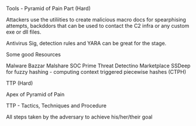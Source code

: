 Tools - Pyramid of Pain Part (Hard)

Attackers use the utiliities to create malicious macro docs for spearphising attempts, backddors that can be used to contact the C2 infra or any custom exe or dll files.

Antivirus Sig, detection rules and YARA can be great for the stage.

Some good Resources

Malware Bazzar
Malshare
SOC Prime Threat Detectino Marketplace
SSDeep for fuzzy hashing - computing context triggered piecewise hashes (CTPH)


TTP (Hard)

Apex of Pyramid of Pain

TTP - Tactics, Techniques and Procedure

All steps taken by the adversary to achieve his/her/their goal
